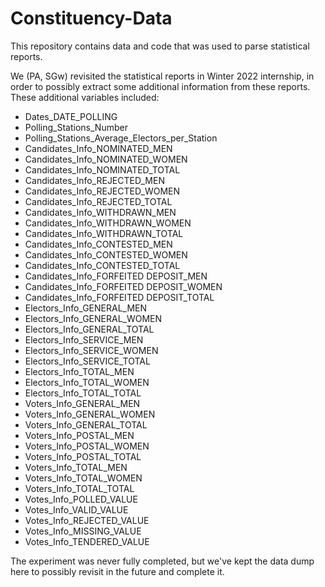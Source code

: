 # Constituency-Data
This repository contains data and code that was used to parse statistical reports.

We (PA, SGw) revisited the statistical reports in Winter 2022 internship, in order to possibly extract some additional information from these reports. These additional variables included:


- Dates_DATE_POLLING
- Polling_Stations_Number
- Polling_Stations_Average_Electors_per_Station
- Candidates_Info_NOMINATED_MEN
- Candidates_Info_NOMINATED_WOMEN
- Candidates_Info_NOMINATED_TOTAL
- Candidates_Info_REJECTED_MEN
- Candidates_Info_REJECTED_WOMEN
- Candidates_Info_REJECTED_TOTAL
- Candidates_Info_WITHDRAWN_MEN
- Candidates_Info_WITHDRAWN_WOMEN
- Candidates_Info_WITHDRAWN_TOTAL
- Candidates_Info_CONTESTED_MEN
- Candidates_Info_CONTESTED_WOMEN
- Candidates_Info_CONTESTED_TOTAL
- Candidates_Info_FORFEITED DEPOSIT_MEN
- Candidates_Info_FORFEITED DEPOSIT_WOMEN
- Candidates_Info_FORFEITED DEPOSIT_TOTAL
- Electors_Info_GENERAL_MEN
- Electors_Info_GENERAL_WOMEN
- Electors_Info_GENERAL_TOTAL
- Electors_Info_SERVICE_MEN
- Electors_Info_SERVICE_WOMEN
- Electors_Info_SERVICE_TOTAL
- Electors_Info_TOTAL_MEN
- Electors_Info_TOTAL_WOMEN
- Electors_Info_TOTAL_TOTAL
- Voters_Info_GENERAL_MEN
- Voters_Info_GENERAL_WOMEN
- Voters_Info_GENERAL_TOTAL
- Voters_Info_POSTAL_MEN
- Voters_Info_POSTAL_WOMEN
- Voters_Info_POSTAL_TOTAL
- Voters_Info_TOTAL_MEN
- Voters_Info_TOTAL_WOMEN
- Voters_Info_TOTAL_TOTAL
- Votes_Info_POLLED_VALUE
- Votes_Info_VALID_VALUE
- Votes_Info_REJECTED_VALUE
- Votes_Info_MISSING_VALUE
- Votes_Info_TENDERED_VALUE


The experiment was never fully completed, but we've kept the data dump here to possibly revisit in the future and complete it.